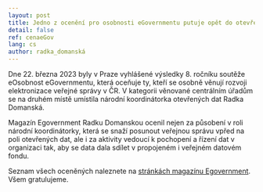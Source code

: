 ```yaml
---
layout: post
title: Jedno z ocenění pro osobnosti eGovernmentu putuje opět do otevřených dat
detail: false
ref: cenaeGov
lang: cs
author: radka_domanská
---
```


Dne 22. března 2023 byly v Praze vyhlášené výsledky 8. ročníku soutěže eOsobnost eGovernmentu, která oceňuje ty, kteří se osobně věnují rozvoji elektronizace veřejné správy v ČR. V kategorii věnované centrálním úřadům se na druhém místě umístila národní koordinátorka otevřených dat Radka Domanská.

Magazín Egovernment Radku Domanskou ocenil nejen za působení v roli národní koordinátorky, která se snaží posunout veřejnou správu vpřed na poli otevřených dat, ale i za aktivity vedoucí k pochopení a řízení dat v organizaci tak, aby se data dala sdílet  v propojeném i veřejném datovém fondu.

Seznam všech oceněných naleznete na [stránkách magazínu Egovernment]. Všem gratulujeme.

[stránkách magazínu Egovernment]: https://www.egovernment.cz/inpage/eosobnost2023/ "cena osobnost eGovernmentu 2023"
